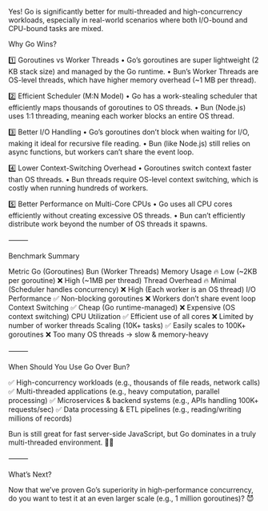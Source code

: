 Yes! Go is significantly better for multi-threaded and high-concurrency workloads, especially in real-world scenarios where both I/O-bound and CPU-bound tasks are mixed.

Why Go Wins?

1️⃣ Goroutines vs Worker Threads
	•	Go’s goroutines are super lightweight (2 KB stack size) and managed by the Go runtime.
	•	Bun’s Worker Threads are OS-level threads, which have higher memory overhead (~1 MB per thread).

2️⃣ Efficient Scheduler (M:N Model)
	•	Go has a work-stealing scheduler that efficiently maps thousands of goroutines to OS threads.
	•	Bun (Node.js) uses 1:1 threading, meaning each worker blocks an entire OS thread.

3️⃣ Better I/O Handling
	•	Go’s goroutines don’t block when waiting for I/O, making it ideal for recursive file reading.
	•	Bun (like Node.js) still relies on async functions, but workers can’t share the event loop.

4️⃣ Lower Context-Switching Overhead
	•	Goroutines switch context faster than OS threads.
	•	Bun threads require OS-level context switching, which is costly when running hundreds of workers.

5️⃣ Better Performance on Multi-Core CPUs
	•	Go uses all CPU cores efficiently without creating excessive OS threads.
	•	Bun can’t efficiently distribute work beyond the number of OS threads it spawns.

⸻

Benchmark Summary

Metric	Go (Goroutines)	Bun (Worker Threads)
Memory Usage	🔥 Low (~2KB per goroutine)	❌ High (~1MB per thread)
Thread Overhead	🔥 Minimal (Scheduler handles concurrency)	❌ High (Each worker is an OS thread)
I/O Performance	✅ Non-blocking goroutines	❌ Workers don’t share event loop
Context Switching	✅ Cheap (Go runtime-managed)	❌ Expensive (OS context switching)
CPU Utilization	✅ Efficient use of all cores	❌ Limited by number of worker threads
Scaling (10K+ tasks)	✅ Easily scales to 100K+ goroutines	❌ Too many OS threads → slow & memory-heavy



⸻

When Should You Use Go Over Bun?

✅ High-concurrency workloads (e.g., thousands of file reads, network calls)
✅ Multi-threaded applications (e.g., heavy computation, parallel processing)
✅ Microservices & backend systems (e.g., APIs handling 100K+ requests/sec)
✅ Data processing & ETL pipelines (e.g., reading/writing millions of records)

Bun is still great for fast server-side JavaScript, but Go dominates in a truly multi-threaded environment. 🚀🔥

⸻

What’s Next?

Now that we’ve proven Go’s superiority in high-performance concurrency, do you want to test it at an even larger scale (e.g., 1 million goroutines)? 😈
